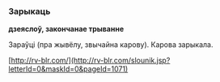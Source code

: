 ### Зарыкаць
**дзеяслоў, закончанае трыванне**

Зараўці (пра жывёлу, звычайна карову). Карова зарыкала.

<a rel="author">[http://rv-blr.com/](http://rv-blr.com/slounik.jsp?letterId=0&maskId=0&pageId=1071)</a>
